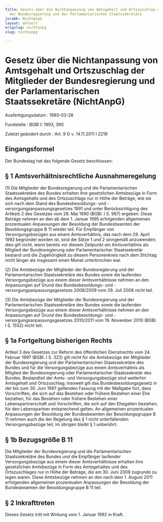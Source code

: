 ```yaml
---
Title: Gesetz über die Nichtanpassung von Amtsgehalt und Ortszuschlag der Mitglieder
  der Bundesregierung und der Parlamentarischen Staatssekretäre
jurabk: NichtAnpG
layout: default
origslug: nichtanpg
slug: nichtanpg

---
```


# Gesetz über die Nichtanpassung von Amtsgehalt und Ortszuschlag der Mitglieder der Bundesregierung und der Parlamentarischen Staatssekretäre (NichtAnpG)

Ausfertigungsdatum
:   1993-03-26

Fundstelle
:   BGBl I: 1993, 390

Zuletzt geändert durch
:   Art. 9 G v. 14.11.2011 I 2219


## Eingangsformel

Der Bundestag hat das folgende Gesetz beschlossen:


## § 1 Amtsverhältnisrechtliche Ausnahmeregelung

(1) Die Mitglieder der Bundesregierung und die Parlamentarischen
Staatssekretäre des Bundes erhalten ihre gesetzlichen Amtsbezüge in
Form des Amtsgehalts und des Ortszuschlags nur in Höhe der Beträge,
wie sie sich nach dem Stand des Bundesbesoldungs- und
-versorgungsanpassungsgesetzes 1991 und unter Berücksichtigung des
Artikels 2 des Gesetzes vom 28. Mai 1990 (BGBl. I S. 967) ergeben.
Diese Beträge nehmen an den ab dem 1. Januar 1995 erfolgenden
allgemeinen prozentualen Anpassungen der Besoldung der Bundesbeamten
der Besoldungsgruppe B 11 wieder teil. Für Empfänger von
Versorgungsbezügen aus einem Amtsverhältnis, das nach dem 29. April
1992 begründet worden ist, sind die Sätze 1 und 2 sinngemäß
anzuwenden; dies gilt nicht, wenn bereits vor diesem Zeitpunkt ein
Amtsverhältnis als Mitglied der Bundesregierung oder Parlamentarischer
Staatssekretär bestand und die Zugehörigkeit zu diesem Personenkreis
nach dem Stichtag nicht länger als insgesamt einen Monat unterbrochen
war.

(2) Die Amtsbezüge der Mitglieder der Bundesregierung und der
Parlamentarischen Staatssekretäre des Bundes sowie die laufenden
Versorgungsbezüge aus einem dieser Amtsverhältnisse nehmen an den
Anpassungen auf Grund des Bundesbesoldungs- und
-versorgungsanpassungsgesetzes 2008/2009 vom 29. Juli 2008 nicht teil.

(3) Die Amtsbezüge der Mitglieder der Bundesregierung und der
Parlamentarischen Staatssekretäre des Bundes sowie die laufenden
Versorgungsbezüge aus einem dieser Amtsverhältnisse nehmen an den
Anpassungen auf Grund des Bundesbesoldungs- und
-versorgungsanpassungsgesetzes 2010/2011 vom 19. November 2010 (BGBl.
I S. 1552) nicht teil.


## § 1a Fortgeltung bisherigen Rechts

Artikel 3 des Gesetzes zur Reform des öffentlichen Dienstrechts vom
24\. Februar 1997 (BGBl. I S. 322) gilt nicht für die Amtsbezüge der
Mitglieder der Bundesregierung und der Parlamentarischen
Staatssekretäre des Bundes und für die Versorgungsbezüge aus einem
Amtsverhältnis als Mitglied der Bundesregierung oder Parlamentarischer
Staatssekretär des Bundes. Bestandteil der Amts- und Versorgungsbezüge
sind weiterhin Amtsgehalt und Ortszuschlag; insoweit gilt das
Bundesbesoldungsgesetz in der bis zum 30. Juni 1997 geltenden Fassung
mit der Maßgabe fort, dass Vorschriften, die sich auf das Bestehen
oder frühere Bestehen einer Ehe beziehen, für das Bestehen oder
frühere Bestehen einer Lebenspartnerschaft und Vorschriften, die sich
auf den Ehegatten beziehen, für den Lebenspartner entsprechend gelten.
An allgemeinen prozentualen Anpassungen der Besoldung der
Bundesbeamten der Besoldungsgruppe B 11 nehmen auch die der Regelung
des § 1 nicht unterfallenden Versorgungsbezüge teil; im übrigen bleibt
§ 1 unberührt.


## § 1b Bezugsgröße B 11

Die Mitglieder der Bundesregierung und die Parlamentarischen
Staatssekretäre des Bundes und die Empfänger laufender
Versorgungsbezüge aus einem dieser Amtsverhältnisse erhalten ihre
gesetzlichen Amtsbezüge in Form des Amtsgehaltes und des
Ortszuschlages nur in Höhe der Beträge, die am 30. Juni 2009 zugrunde
zu legen waren. Diese Amtsbezüge nehmen an den nach dem 1. August 2011
erfolgenden allgemeinen prozentualen Anpassungen der Besoldung der
Bundesbeamten der Besoldungsgruppe B 11 teil.


## § 2 Inkrafttreten

Dieses Gesetz tritt mit Wirkung vom 1. Januar 1992 in Kraft.

